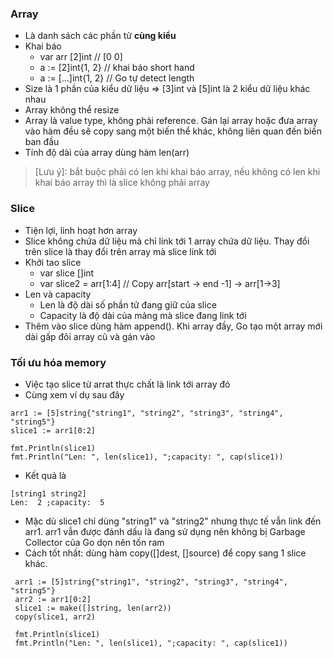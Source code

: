 ### Array

 - Là danh sách các phần tử **cùng kiểu**
 - Khai báo
   - var arr [2]int        // [0 0]
   - a := [2]int{1, 2}     // khai báo short hand
   - a := […]int{1, 2}     // Go tự detect length
 - Size là 1 phần của kiểu dữ liệu => [3]int và [5]int là 2 kiểu dữ liệu khác nhau
 - Array không thể resize
 - Array là value type, không phải reference. Gán lại array hoặc đưa array vào hàm đều sẽ copy sang một biến thể khác, không liên quan đến biến ban đầu
 - Tính độ dài của array dùng hàm len(arr)
> [Lưu ý]: bắt buộc phải có len khi khai báo array, nếu không có len khi khai báo array thì là slice không phải array

### Slice

 - Tiện lợi, linh hoạt hơn array
 - Slice không chứa dữ liệu mà chỉ link tới 1 array chứa dữ liệu. Thay đổi trên slice là thay đổi trên array mà slice link tới
 - Khởi tao slice
   - var slice []int
   - var slice2 = arr[1:4] // Copy arr[start -> end -1] -> arr[1->3]
 - Len và capacity
   - Len là độ dài số phần tử đang giữ của slice
   - Capacity là độ dài của mảng mà slice đang link tới
 - Thêm vào slice dùng hàm append(). Khi array đầy, Go tạo một array mới dài gấp đôi array cũ và gán vào
 ### Tối ưu hóa memory
 - Việc tạo slice từ arrat thực chất là link tới array đó
 - Cùng xem ví dụ sau đây
 ```
 arr1 := [5]string{"string1", "string2", "string3", "string4", "string5"}
 slice1 := arr1[0:2]
 
 fmt.Println(slice1)
 fmt.Println("Len: ", len(slice1), ";capacity: ", cap(slice1))
 ```
- Kết quả là
```
[string1 string2]
Len:  2 ;capacity:  5
```
- Mặc dù slice1 chỉ dùng "string1" và "string2" nhưng thực tế vẫn link đến arr1. arr1 vẫn được đánh dấu là đang sử dụng nên không bị Garbage Collector của Go dọn nên tốn ram
- Cách tốt nhất:  dùng hàm copy([]dest, []source) để copy sang 1 slice khác.
```
 arr1 := [5]string{"string1", "string2", "string3", "string4", "string5"}
 arr2 := arr1[0:2]
 slice1 := make([]string, len(arr2))
 copy(slice1, arr2)

 fmt.Println(slice1)
 fmt.Println("Len: ", len(slice1), ";capacity: ", cap(slice1))
```
 
